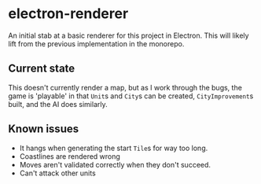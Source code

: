 # electron-renderer

An initial stab at a basic renderer for this project in Electron. This will likely lift from the previous implementation in the monorepo.

## Current state

This doesn't currently render a map, but as I work through the bugs, the game is 'playable' in that `Unit`s and `City`s can be created, `CityImprovement`s built, and the AI does similarly.

## Known issues

- It hangs when generating the start `Tile`s for way too long.
- Coastlines are rendered wrong
- Moves aren't validated correctly when they don't succeed.
- Can't attack other units
